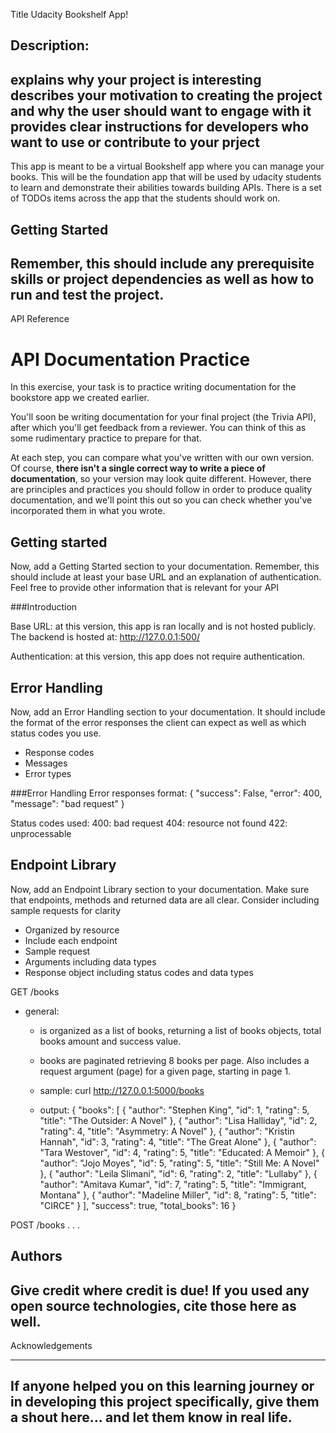 Title
Udacity Bookshelf App!


Description:
---------
explains why your project is interesting
describes your motivation to creating the project and why the user should want to engage with it
provides clear instructions for developers who want to use or contribute to your prject
------

This app is meant to be a virtual Bookshelf app where you can manage your books. This will be the foundation app that will be used by udacity students to learn and demonstrate their abilities towards building APIs. There is a set of TODOs items across the app that the students should work on. 

Getting Started
---
Remember, this should include any prerequisite skills or project dependencies as well as how to run and test the project.
----






API Reference

# API Documentation Practice
In this exercise, your task is to practice writing documentation for the bookstore app we created earlier.

You'll soon be writing documentation for your final project (the Trivia API), after which you'll get feedback from a reviewer. You can think of this as some rudimentary practice to prepare for that.

At each step, you can compare what you've written with our own version. Of course, **there isn't a single correct way to write a piece of documentation**, so your version may look quite different. However, there are principles and practices you should follow in order to produce quality documentation, and we'll point this out so you can check whether you've incorporated them in what you wrote.

## Getting started
Now, add a Getting Started section to your documentation. Remember, this should include at least your base URL and an explanation of authentication. Feel free to provide other information that is relevant for your API

###Introduction

Base URL: at this version, this app is ran locally and is not hosted publicly. The backend is hosted at: http://127.0.0.1:500/

Authentication: at this version, this app does not require authentication.


## Error Handling
Now, add an Error Handling section to your documentation. It should include the format of the error responses the client can expect as well as which status codes you use.
- Response codes
- Messages
- Error types

###Error Handling
Error responses format:
    {
    "success": False, 
    "error": 400,
    "message": "bad request"
    }

Status codes used:
400: bad request
404: resource not found
422: unprocessable


## Endpoint Library
Now, add an Endpoint Library section to your documentation. Make sure that endpoints, methods and returned data are all clear. Consider including sample requests for clarity

- Organized by resource
- Include each endpoint
- Sample request 
- Arguments including data types
- Response object including status codes and data types 

GET /books
- general:
    - is organized as a list of books, returning a list of books objects, total books amount and success value.
    - books are paginated retrieving 8 books per page. Also includes a request argument (page) for a given page, starting in page 1.


    - sample:
        curl http://127.0.0.1:5000/books

    - output:
        {
  "books": [
    {
      "author": "Stephen King", 
      "id": 1, 
      "rating": 5, 
      "title": "The Outsider: A Novel"
    }, 
    {
      "author": "Lisa Halliday", 
      "id": 2, 
      "rating": 4, 
      "title": "Asymmetry: A Novel"
    }, 
    {
      "author": "Kristin Hannah", 
      "id": 3, 
      "rating": 4, 
      "title": "The Great Alone"
    }, 
    {
      "author": "Tara Westover", 
      "id": 4, 
      "rating": 5, 
      "title": "Educated: A Memoir"
    }, 
    {
      "author": "Jojo Moyes", 
      "id": 5, 
      "rating": 5, 
      "title": "Still Me: A Novel"
    }, 
    {
      "author": "Leila Slimani", 
      "id": 6, 
      "rating": 2, 
      "title": "Lullaby"
    }, 
    {
      "author": "Amitava Kumar", 
      "id": 7, 
      "rating": 5, 
      "title": "Immigrant, Montana"
    }, 
    {
      "author": "Madeline Miller", 
      "id": 8, 
      "rating": 5, 
      "title": "CIRCE"
    }
  ], 
  "success": true, 
  "total_books": 16
}


POST /books
.
.
.

















Authors
---
Give credit where credit is due! If you used any open source technologies, cite those here as well.
---







Acknowledgements

---
If anyone helped you on this learning journey or in developing this project specifically, give them a shout here... and let them know in real life.
---